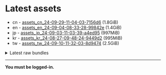 # Latest assets
- cn - [assets_cn_24-09-29-11-04-03-7156d6](https://github.com/ArknightsAssets/NewAssets/actions/runs/11247144005/artifacts/2032713982) (1.8GiB)
- en - [assets_en_24-09-04-08-33-28-99842e](https://github.com/ArknightsAssets/NewAssets/actions/runs/10725026334/artifacts/1897539708) (1.4GiB)
- jp - [assets_jp_24-09-03-11-03-39-a4ed95](https://github.com/ArknightsAssets/NewAssets/actions/runs/10715653353/artifacts/1894881577) (997MiB)
- kr - [assets_kr_24-08-27-09-48-24-9449d2](https://github.com/ArknightsAssets/NewAssets/actions/runs/10715653353/artifacts/1894882373) (995MiB)
- tw - [assets_tw_24-09-10-11-32-03-8d9474](https://github.com/ArknightsAssets/NewAssets/actions/runs/11007459949/artifacts/1969821966) (2.5GiB)

<details>
<summary>Latest raw bundles</summary>

- cn - [bundles_cn_24-09-29-11-04-03-7156d6](https://github.com/ArknightsAssets/NewAssets/actions/runs/11247144005/artifacts/2032715024) (563MiB)
- en - [bundles_en_24-09-04-08-33-28-99842e](https://github.com/ArknightsAssets/NewAssets/actions/runs/10725026334/artifacts/1897540626) (365MiB)
- jp - [bundles_jp_24-09-03-11-03-39-a4ed95](https://github.com/ArknightsAssets/NewAssets/actions/runs/10715653353/artifacts/1894882198) (282MiB)
- kr - [bundles_kr_24-08-27-09-48-24-9449d2](https://github.com/ArknightsAssets/NewAssets/actions/runs/10715653353/artifacts/1894882984) (280MiB)
- tw - [bundles_tw_24-09-10-11-32-03-8d9474](https://github.com/ArknightsAssets/NewAssets/actions/runs/11007459949/artifacts/1969822781) (581MiB)

</details>

---

**You must be logged-in.**
